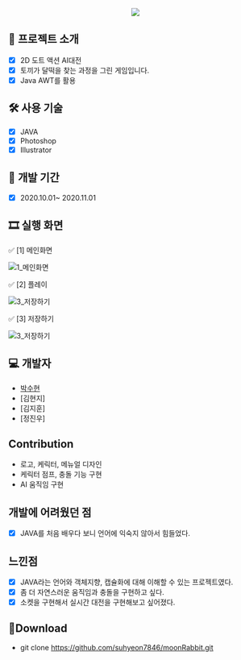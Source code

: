 <p align="center">
<img align="center" style="margin:0 auto;" src="https://user-images.githubusercontent.com/73815879/108181620-7f782c00-714b-11eb-8b67-719a2f53e95d.png"/>
</p>

## 📑 프로젝트 소개
  - [x] 2D 도트 액션 AI대전
  - [x] 토끼가 달떡을 찾는 과정을 그린 게임입니다.
  - [x] Java AWT를 활용

## 🛠 사용 기술
  - [x] JAVA
  - [x] Photoshop
  - [x] Illustrator

## 📅 개발 기간
  - [x] 2020.10.01~ 2020.11.01 


## 🎞 실행 화면

✅ [1] 메인화면 

![1_메인화면](https://user-images.githubusercontent.com/73815879/108182753-b3a01c80-714c-11eb-9fed-1625ec5c607c.png)

✅ [2] 플레이 

![3_저장하기](https://user-images.githubusercontent.com/73815879/108188524-054ba580-7153-11eb-9926-355eb9403fec.gif)

✅ [3] 저장하기

![3_저장하기](https://user-images.githubusercontent.com/73815879/108189109-b9e5c700-7153-11eb-8cda-da5815bef4e9.gif)
## 💻 개발자
 - [박수현](https://github.com/suhyeon7846)
 - [김현지]
 - [김지훈]
 - [정진우]
## Contribution
  - 로고, 케릭터, 메뉴얼 디자인
  - 케릭터 점프, 충돌 기능 구현
  - AI 움직임 구현
    
## 개발에 어려웠던 점
  - [x] JAVA를 처음 배우다 보니 언어에 익숙지 않아서 힘들었다. 

## 느낀점
  - [x] JAVA라는 언어와 객체지향, 캡슐화에 대해 이해할 수 있는 프로젝트였다.
  - [x] 좀 더 자연스러운 움직임과 충돌을 구현하고 싶다.
  - [x] 소켓을 구현해서 실시간 대전을 구현해보고 싶어졌다.

## 💼Download
  - git clone https://github.com/suhyeon7846/moonRabbit.git
  
